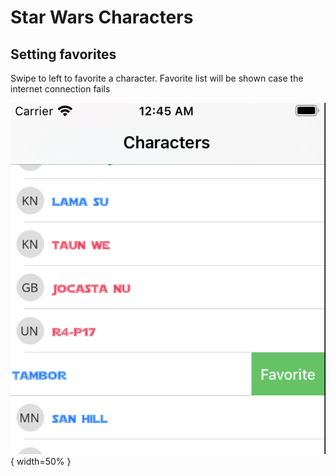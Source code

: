 # Star Wars Characters

## Setting favorites

Swipe to left to favorite a character.
Favorite list will be shown case the internet connection fails

![favorite](./Images/favorite.png){ width=50% }
